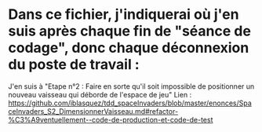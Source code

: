 # Dans ce fichier, j'indiquerai où j'en suis après chaque fin de "séance de codage", donc chaque déconnexion du poste de travail :

J'en suis à "Etape n°2 : Faire en sorte qu'il soit impossible de positionner un nouveau vaisseau qui déborde de l'espace de jeu"
Lien : https://github.com/iblasquez/tdd_spaceInvaders/blob/master/enonces/SpaceInvaders_S2_DimensionnerVaisseau.md#refactor-%C3%A9ventuellement--code-de-production-et-code-de-test